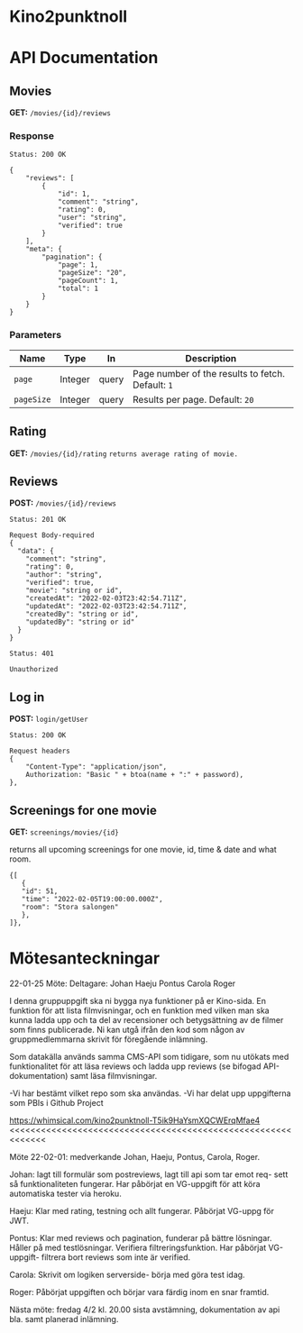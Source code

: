 # Kino2punktnoll

# API Documentation

## Movies

**GET:**  `/movies/{id}/reviews` 

### Response

`Status: 200 OK`

```
{
    "reviews": [
        {
            "id": 1,
            "comment": "string",
            "rating": 0,
            "user": "string",
            "verified": true
        }
    ],
    "meta": {
        "pagination": {
            "page": 1,
            "pageSize": "20",
            "pageCount": 1,
            "total": 1
        }
    }
}
```
### Parameters


| Name | Type | In | Description |
| ----------- | ----------- | ----------- | ----------- |
| `page` | Integer | query | Page number of the results to fetch. Default: `1` |
| `pageSize` | Integer | query | Results per page. Default: `20` |

## Rating
**GET:** `/movies/{id}/rating`
`returns average rating of movie.`

## Reviews

**POST:**  `/movies/{id}/reviews` 

`Status: 201 OK`

```
Request Body-required
{
  "data": {
    "comment": "string",
    "rating": 0,
    "author": "string",
    "verified": true,
    "movie": "string or id",
    "createdAt": "2022-02-03T23:42:54.711Z",
    "updatedAt": "2022-02-03T23:42:54.711Z",
    "createdBy": "string or id",
    "updatedBy": "string or id"
  }
}
```
`Status: 401`
```
Unauthorized
```

## Log in
**POST:** `login/getUser`

`Status: 200 OK`

```
Request headers
{
    "Content-Type": "application/json",
    Authorization: "Basic " + btoa(name + ":" + password),
},
```
## Screenings for one movie
**GET:** `screenings/movies/{id}`

returns all upcoming screenings for one movie, id, time & date and what room. 
```
{[
   {
   "id": 51,
   "time": "2022-02-05T19:00:00.000Z",
   "room": "Stora salongen" 
   },
]},
```

# Mötesanteckningar

22-01-25 Möte:
Deltagare:
Johan
Haeju
Pontus
Carola
Roger


I denna gruppuppgift ska ni bygga nya funktioner på er Kino-sida. En funktion för att lista filmvisningar, och en funktion med vilken man ska kunna ladda upp och ta del av recensioner och betygsättning av de filmer som finns publicerade. Ni kan utgå ifrån den kod som någon av gruppmedlemmarna skrivit för föregående inlämning.

Som datakälla används samma CMS-API som tidigare, som nu utökats med funktionalitet för att läsa reviews och ladda upp reviews (se bifogad API-dokumentation) samt läsa filmvisningar.


-Vi har bestämt vilket repo som ska användas.
-Vi har delat upp uppgifterna som PBIs i Github Project

https://whimsical.com/kino2punktnoll-T5ik9HaYsmXQCWErqMfae4
<<<<<<<<<<<<<<<<<<<<<<<<<<<<<<<<<<<<<<<<<<<<<<<<<<<<<<<<<<<<<


Möte 22-02-01: medverkande Johan, Haeju, Pontus, Carola, Roger. 

Johan: lagt till formulär som postreviews, lagt till api som tar emot req- sett så funktionaliteten fungerar. Har påbörjat en VG-uppgift för att köra automatiska tester via heroku. 

Haeju: Klar med rating, testning och allt fungerar. Påbörjat VG-uppg för JWT. 

Pontus: Klar med reviews och pagination, funderar på bättre lösningar. Håller på med testlösningar. Verifiera filtreringsfunktion. 
Har påbörjat VG-uppgift- filtrera bort reviews som inte är verified.

Carola: Skrivit om logiken serverside- börja med göra test idag. 

Roger: Påbörjat uppgiften och börjar vara färdig inom en snar framtid.

Nästa möte: fredag 4/2 kl. 20.00 sista avstämning, dokumentation av api bla.  samt planerad inlämning.
